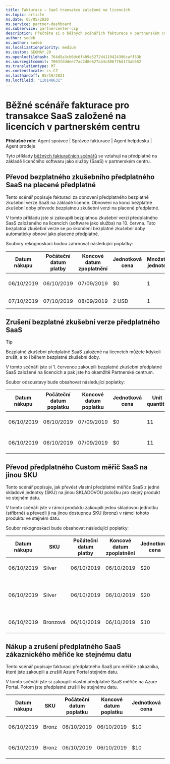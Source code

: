 ```yaml
---
title: Fakturace – SaaS transakce založené na licencích
ms.topic: article
ms.date: 05/05/2020
ms.service: partner-dashboard
ms.subservice: partnercenter-csp
description: Přečtěte si o běžných scénářích fakturace v partnerském centru pro transakce založené na licencích a SaaS (software-as-a-Service).
author: sodeb
ms.author: sodeb
ms.localizationpriority: medium
ms.custom: SEOMAY.20
ms.openlocfilehash: 764d5a3cb0dc6f409e5272d4119424396caff53b
ms.sourcegitcommit: 7063fdddee77ad2d8e627ab3c806f76d173ab652
ms.translationtype: MT
ms.contentlocale: cs-CZ
ms.lasthandoff: 05/19/2021
ms.locfileid: "110148631"
---
```

# <a name="common-billing-scenarios-for-license-based-saas-transactions-in-partner-center"></a>Běžné scénáře fakturace pro transakce SaaS založené na licencích v partnerském centru

**Příslušné role**: Agent správce | Správce fakturace | Agent helpdesku | Agent prodeje


Tyto příklady [běžných fakturačních scénářů](common-billing-scenarios.md) se vztahují na předplatné na základě licenčního softwaru jako služby (SaaS) v partnerském centru.

## <a name="convert-a-free-trial-saas-subscription-to-a-paid-subscription"></a>Převod bezplatného zkušebního předplatného SaaS na placené předplatné

Tento scénář popisuje fakturaci za obnovení předplatného bezplatné zkušební verze SaaS na základě licence. Obnovení na konci bezplatné zkušební doby převede bezplatnou zkušební verzi na placené předplatné.

V tomto příkladu jste si zakoupili bezplatnou zkušební verzi předplatného SaaS založeného na licencích (software jako služba) na 10. června. Tato bezplatná zkušební verze se po skončení bezplatné zkušební doby automaticky obnoví jako placené předplatné.

Soubory rekognoskaci budou zahrnovat následující poplatky:

| Datum nákupu | Počáteční datum platby | Koncové datum zpoplatnění | Jednotková cena | Množství jednotek | Total amount | Typ poplatku | Popis předplatného |
| ------------- | ----------------- | --------------- | ---------- | ------------- | ------------ | ----------- | ----------------- |
| 06/10/2019 | 06/10/2019 | 07/09/2019 | $0 | 1 | $0 | Nová | Bezplatná zkušební verze |
| 07/10/2019 | 07/10/2019 | 08/09/2019 | 2 USD | 1 | 2 USD | Obnovit | Placené předplatné |

## <a name="cancel-a-free-trial-saas-subscription"></a>Zrušení bezplatné zkušební verze předplatného SaaS

> [!TIP]
> Bezplatné zkušební předplatné SaaS založené na licencích můžete kdykoli zrušit, a to i během bezplatné zkušební doby.

V tomto scénáři jste si 1. července zakoupili bezplatné zkušební předplatné SaaS založené na licencích a pak jste ho okamžitě Partnerské centrum.

Soubor odsoustavy bude obsahovat následující poplatky:

| Datum nákupu | Počáteční datum poplatku | Koncové datum poplatku | Jednotková cena | Unit quantity | Total amount | Typ poplatku | Popis předplatného |
| ------------- | ----------------- | --------------- | ---------- | ------------- | ------------ | ----------- | ----------------- |
| 06/10/2019 | 06/10/2019 | 07/09/2019 | $0 | 11 | $0 | Nová | Bezplatná zkušební verze |
| 06/10/2019 | 06/10/2019 | 07/09/2019 | $0 | 11 | $0 | Zrušit | Bezplatná zkušební verze |

## <a name="convert-custom-meter-saas-subscription-to-another-sku"></a>Převod předplatného Custom měřič SaaS na jinou SKU

Tento scénář popisuje, jak převést vlastní předplatné měřiče SaaS z jedné skladové jednotky (SKU) na jinou SKLADOVOU položku pro stejný produkt ve stejném datu.

V tomto scénáři jste v rámci produktu zakoupili jednu skladovou jednotku (stříbrné) a převedli ji na jinou dostupnou SKU (bronz) v rámci tohoto produktu ve stejném datu.

Soubor rekognoskaci bude obsahovat následující poplatky:

| Datum nákupu | SKU | Počáteční datum platby | Koncové datum zpoplatnění | Jednotková cena | Množství jednotek | Total amount | Typ poplatku | Popis předplatného |
| ------------- | ----------------- | ----------------- | --------------- | ---------- | ------------- | ------------ | ----------- | ----------------- |
| 06/10/2019 | Silver | 06/10/2019 | 06/10/2019 | $20 | 1 | $20 | Nová | Předplatné Custom měřič SaaS |
| 06/10/2019 | Silver | 06/10/2019 | 06/10/2019 | $20 | 1 | -$20 | Převést | Poměrné přeúčtování pro vlastní předplatné měřičů SaaS |
| 06/10/2019 | Bronzová | 06/10/2019 | 06/10/2019 | $10 | 1 | $10 | Převést | Vlastní předplatné SaaS měřiče |

## <a name="purchase-and-cancel-a-customer-meter-saas-subscription-on-same-date"></a>Nákup a zrušení předplatného SaaS zákaznického měřiče ke stejnému datu

Tento scénář popisuje fakturaci předplatného SaaS pro měřiče zákazníka, které jste zakoupili a zrušili Azure Portal stejném datu.

V tomto scénáři jste si zakoupili vlastní předplatné SaaS měřiče na Azure Portal. Potom jste předplatné zrušili ke stejnému datu.

| Datum nákupu | SKU | Počáteční datum poplatku | Koncové datum poplatku | Jednotková cena | Unit quantity | Total amount | Typ poplatku | Popis předplatného |
| ------------- | ------------- |----------------- | --------------- | ---------- | ------------- | ------------ | ----------- | ----------------- |
| 06/10/2019 | Bronz | 06/10/2019 | 06/10/2019 | $10 | 1 | $10 | Nová | Vlastní předplatné SaaS měřiče |
| 06/10/2019 | Bronz | 06/10/2019 | 06/10/2019 | $10 | 1 | -$10 | CancelImmediate | Předplatné Custom měřič SaaS |

